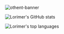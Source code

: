 ![othent-banner](https://user-images.githubusercontent.com/90644448/236233890-db9eea8f-fa48-4dbc-84db-ebd8be81a6b5.png)

![Lorimer's GitHub stats](https://github-readme-stats.vercel.app/api?username=lorimerjenkins&show=reviews)

![Lorimer's top languages](https://github-readme-stats.vercel.app/api/top-langs/?username=lorimerjenkins)
